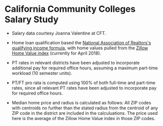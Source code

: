 # California Community Colleges Salary Study

* Salary data courtesy Joanna Valentine at CFT.

* Home loan qualification based the [National Association of Realtors's qualifying income formula](https://www.nar.realtor/research-and-statistics/housing-statistics/housing-affordability-index/methodology), with home values pulled from the [Zillow Home Value index](https://www.zillow.com/research/data/) (currently for April 2018).

* PT rates in relevant districts have been adjusted to incorporate additional pay for required office hours, assuming a maximum part-time workload (10 semester units).

* PT/FT pro rata is computed using 100% of both full-time and part-time rates, since all relevant PT rates have been adjusted to incorporate pay for required office hours.

* Median home price and radius is calculated as follows: All ZIP codes with centroids no further than the stated radius from the centroid of any ZIP code in the district are included in the calculuations. The price used here is the average of the Zillow Home Value index in those ZIP codes.  
